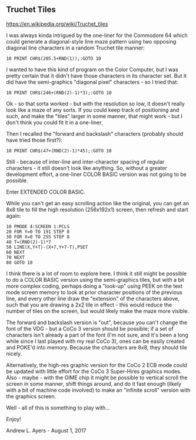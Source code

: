 Truchet Tiles
-------------

https://en.wikipedia.org/wiki/Truchet_tiles

I was always kinda intrigued by the one-liner for the Commodore 64
which could generate a diagonal-style line maze pattern using two
opposing diagonal line characters in a random Truchet tile manner:

```
10 PRINT CHR$(205.5+RND(1));:GOTO 10
```

I wanted to have this kind of program on the Color Computer, but I
was pretty certain that it didn't have those characters in its
character set. But it did have the semi-graphics "diagonal pixel"
characters - so I tried that:

```
10 PRINT CHR$(246+(RND(2)-1)*3);:GOTO 10
```

Ok - so that sorta worked - but with the resolution so low, it doesn't
really look like a maze of any sorts. If you could keep track of
positioning and such, and make the "tiles" larger in some manner, that
might work - but I don't think you could fit it in a one-liner.

Then I recalled the "forward and backslash" characters (probably should
have tried those first?):

```
10 PRINT CHR$(47+(RND(2)-1)*45);:GOTO 10
```

Still - because of inter-line and inter-character spacing of regular
characters - it still doesn't look like anything. So, without a greater
development effort, a one-liner COLOR BASIC version was not going to
be possible.

Enter EXTENDED COLOR BASIC.

While you can't get an easy scrolling action like the original, you can
get an 8x8 tile to fill the high resolution (256x192x1) screen, then 
refresh and start again:

```
10 PMODE 4:SCREEN 1:PCLS
20 FOR Y=0 TO 191 STEP 8
30 FOR X=0 TO 255 STEP 8
40 T=(RND(2)-1)*7
50 LINE(X,Y+T)-(X+7,Y+7-T),PSET
60 NEXT
70 NEXT
80 GOTO 10
```

I think there is a lot of room to explore here. I think it still might be
possible to do a COLOR BASIC version using the semi-graphics tiles, but
with a bit more complex coding, perhaps doing a "look-up" using PEEK on
the text mode screen memory to look at prior character positions of the
previous line, and every other line draw the "extension" of the characters
above, such that you are drawing a 2x2 tile in effect - this would reduce
the number of tiles on the screen, but would likely make the maze more
visible.

The forward and backslash version is "out", because you can't change the
font of the VDG - but a CoCo 3 version should be possible; if a set of
characters isn't already a part of the font (I'm not sure, and it's been
a long while since I last played with my real CoCo 3), ones can be easily
created and POKE'd into memory. Because the characters are 8x8, they should
tile nicely.

Alternatively, the high-res graphic version for the CoCo 2 ECB mode could
be updated with little effort for the CoCo 3 Super-Hires graphics modes.
Also - maybe - with the GIME chip it might be possible to vertical scroll
the screen in some manner, shift things around, and do it fast enough
(likely with a bit of machine code involved) to make an "infinite scroll"
version with the graphics screen.

Well - all of this is something to play with...

Enjoy!

Andrew L. Ayers - August 1, 2017